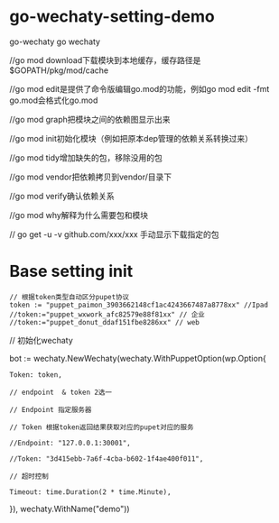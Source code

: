 # go-wechaty-setting-demo
go-wechaty go wechaty

//go mod download下载模块到本地缓存，缓存路径是$GOPATH/pkg/mod/cache

//go mod edit是提供了命令版编辑go.mod的功能，例如go mod edit -fmt go.mod会格式化go.mod

//go mod graph把模块之间的依赖图显示出来

//go mod init初始化模块（例如把原本dep管理的依赖关系转换过来）

//go mod tidy增加缺失的包，移除没用的包

//go mod vendor把依赖拷贝到vendor/目录下

//go mod verify确认依赖关系

//go mod why解释为什么需要包和模块

// go get -u -v github.com/xxx/xxx 手动显示下载指定的包
# Base setting init

	// 根据token类型自动区分pupet协议
	token := "puppet_paimon_3903662148cf1ac4243667487a8778xx" //Ipad
	//token:="puppet_wxwork_afc82579e88f81xx" // 企业
	//token:="puppet_donut_ddaf151fbe8286xx" // web
  
// 初始化wechaty

bot := wechaty.NewWechaty(wechaty.WithPuppetOption(wp.Option{

	Token: token,
	
	// endpoint  & token 2选一

	// Endpoint 指定服务器
	
	// Token 根据token返回结果获取对应的pupet对应的服务

	//Endpoint: "127.0.0.1:30001",
	
	//Token: "3d415ebb-7a6f-4cba-b602-1f4ae400f011",

	// 超时控制
	
	Timeout: time.Duration(2 * time.Minute),
	
}), wechaty.WithName("demo"))
  
  
